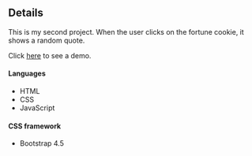 ## Details

This is my second project. When the user clicks on the fortune cookie, it shows a random quote.

Click [here](https://aoliveiramagalhaes.github.io/my-time/) to see a demo.

#### Languages
 * HTML
 * CSS
 * JavaScript

 #### CSS framework
 * Bootstrap 4.5